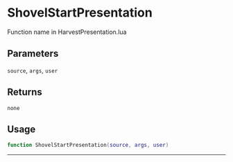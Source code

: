 # ShovelStartPresentation
Function name in HarvestPresentation.lua
## Parameters
`source`, `args`, `user`
## Returns
`none`
## Usage
```lua
function ShovelStartPresentation(source, args, user)
```
---
